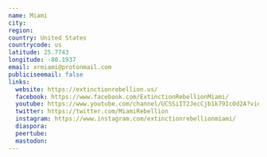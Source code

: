 ```yaml
---
name: Miami
city:
region:
country: United States
countrycode: us
latitude: 25.7743
longitude: -80.1937
email: xrmiami@protonmail.com
publiciseemail: false
links:
  website: https://extinctionrebellion.us/
  facebook: https://www.facebook.com/ExtinctionRebellionMiami/
  youtube: https://www.youtube.com/channel/UCSSiIT2JecCjb1k79IcOd2A?view_as=subscriber
  twitter: https://twitter.com/MiamiRebellion
  instagram: https://www.instagram.com/extinctionrebellionmiami/
  diaspora:
  peertube:
  mastodon:
---
```

